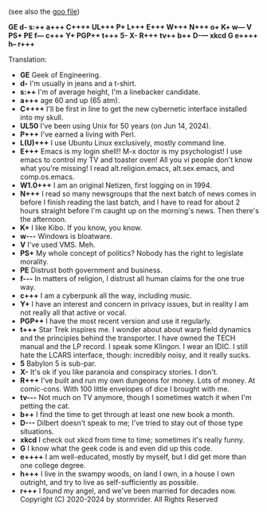 (see also the [goo file](goo.html))

**GE d- s:++ a+++ C++++ UL+++ P+ L+++ E+++ W+++ N+++ o+ K+ w— V PS+ PE f— c+++ Y+ PGP++ t+++ 5- X- R+++ tv++ b++ D-— xkcd G e++++ h– r+++**

Translation:

* **GE** Geek of Engineering.
* **d-** I'm usually in jeans and a t-shirt.
* **s:++** I'm of average height, I'm a linebacker candidate.
* **a+++** age 60 and up (65 atm).
* **C++++** I'll be first in line to get the new cybernetic interface installed into my skull.
* **UL50** I've been using Unix for 50 years (on Jun 14, 2024).
* **P+++** I've earned a living with Perl.
* **L(U)+++** I use Ubuntu Linux exclusively, mostly command line.
* **E+++** Emacs is my login shell!! M-x doctor is my psychologist! I use emacs to control my TV and toaster oven! All you vi people don't know what you're missing! I read alt.religion.emacs, alt.sex.emacs, and comp.os.emacs.
* **W1.0+++** I am an original Netizen, first logging on in 1994.
* **N+++** I read so many newsgroups that the next batch of news comes in before I finish reading the last batch, and I have to read for about 2 hours straight before I'm caught up on the morning's news. Then there's the afternoon.
* **K+** I like Kibo. If you know, you know.
* **w---** Windows is bloatware.
* **V** I've used VMS. Meh.
* **PS+** My whole concept of politics? Nobody has the right to legislate morality.
* **PE** Distrust both government and business.
* **f---** In matters of religion, I distrust all human claims for the one true way.
* **c+++** I am a cyberpunk all the way, including music.
* **Y+** I have an interest and concern in privacy issues, but in reality I am not really all that active or vocal.
* **PGP++** I have the most recent version and use it regularly.
* **t+++** Star Trek inspires me. I wonder about about warp field dynamics and the principles behind the transporter. I have owned the TECH manual and the LP record. I speak some Klingon. I wear an IDIC. I still hate the LCARS interface, though: incredibly noisy, and it really sucks.
* **5** Babylon 5 is sub-par.
* **X-** It's ok if you like paranoia and conspiracy stories. I don't.
* **R+++** I've built and run my own dungeons for money. Lots of money. At comic-cons. With 100 little envelopes of dice I brought with me.
* **tv---** Not much on TV anymore, though I sometimes watch it when I'm petting the cat.
* **b++** I find the time to get through at least one new book a month.
* **D---** Dilbert doesn't speak to me; I've tried to stay out of those type situations.
* **xkcd** I check out xkcd from time to time; sometimes it's really funny.
* **G** I know what the geek code is and even did up this code.
* **e++++** I am well-educated, mostly by myself, but I did get more than one college degree.
* **h+++** I live in the swampy woods, on land I own, in a house I own outright, and try to live as self-sufficiently as possible.
* **r+++** I found my angel, and we've been married for decades now.
Copyright (C) 2020-2024 by stormrider. All Rights Reserved
